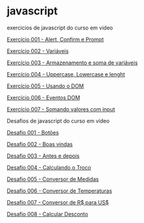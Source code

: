 # javascript
 exercicios de javascript do curso em video

 <a href="https://luisfsdias.github.io/javascript/aula04/ex001.html">Exercício 001 - Alert, Confirm e Prompt</a>

 <a href="https://luisfsdias.github.io/javascript/aula06/ex002.html">Exercício 002 - Variáveis</a>

 <a href="https://luisfsdias.github.io/javascript/aula06/ex003.html">Exercício 003 - Armazenamento e soma de variáveis</a>

 <a href="https://luisfsdias.github.io/javascript/aula06/ex004.html">Exercício 004 - Uppercase, Lowercase e lenght</a>

 <a href="https://luisfsdias.github.io/javascript/aula09/ex005.html">Exercício 005 - Usando o DOM</a>

 <a href="https://luisfsdias.github.io/javascript/aula10/ex006.html">Exercício 006 - Eventos DOM</a>

 <a href="https://luisfsdias.github.io/javascript/aula10/ex007.html">Exercício 007 - Somando valores com input</a>

Desafios de javascript do curso em vídeo

 <a href="https://luisfsdias.github.io/javascript/desafios/des001.html">Desafio 001 - Botões</a>

 <a href="https://luisfsdias.github.io/javascript/desafios/des002.html">Desafio 002 - Boas vindas</a>

 <a href="https://luisfsdias.github.io/javascript/desafios/des003.html">Desafio 003 - Antes e depois</a>

 <a href="https://luisfsdias.github.io/javascript/desafios/des004.html">Desafio 004 - Calculando o Troco</a>

 <a href="https://luisfsdias.github.io/javascript/desafios/des005.html">Desafio 005 - Conversor de Medidas</a>

 <a href="https://luisfsdias.github.io/javascript/desafios/des006.html">Desafio 006 - Conversor de Temperaturas</a>

<a href="https://luisfsdias.github.io/javascript/desafios/des007.html">Desafio 007 - Conversor de R$ para US$</a>

<a href="https://luisfsdias.github.io/javascript/desafios/des008.html">Desafio 008 - Calcular Desconto</a>